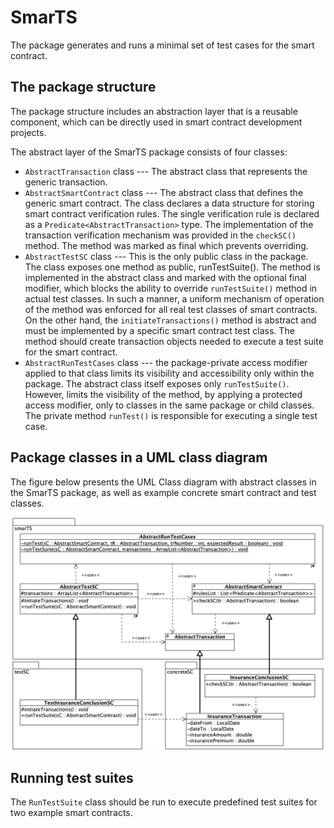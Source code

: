 # SmarTS
The package generates and runs a minimal set of test cases for the smart contract.

## The package structure

The package structure includes an abstraction layer that is a reusable component, which can be directly used in smart contract development projects.

The abstract layer of the SmarTS package consists of four classes:
* ``AbstractTransaction`` class --- The abstract class that represents the generic transaction.
* ``AbstractSmartContract`` class --- The abstract class that defines the generic smart contract. The class declares a data structure for storing smart contract verification rules. The single verification rule is declared as a ``Predicate<AbstractTransaction>`` type. The implementation of the transaction verification mechanism was provided in the ``checkSC()`` method. The method was marked as final which prevents overriding.
* ``AbstractTestSC`` class --- This is the only public class in the package. The class exposes one method as public, runTestSuite(). The method is implemented in the abstract class and marked with the optional final modifier, which blocks the ability to override ``runTestSuite()`` method in actual test classes. In such a manner, a uniform mechanism of operation of the method was enforced for all real test classes of smart contracts. On the other hand, the ``initiateTransactions()`` method is abstract and must be implemented by a specific smart contract test class. The method should create transaction objects needed to execute a test suite for the smart contract.
* ``AbstractRunTestCases`` class --- the package-private access modifier applied to that class limits its visibility and accessibility only within the package. The abstract class itself exposes only ``runTestSuite()``. However, limits the visibility of the method, by applying a protected access modifier, only to classes in the same package or child classes. The private method ``runTest()`` is responsible for executing a single test case.

## Package classes in a UML class diagram

The figure below presents the UML Class diagram with abstract classes in the SmarTS package, as well as example concrete smart contract and test classes.
<p align="center">
  <img src="UML-Class-diagram.png" alt="UML Class diagram" width="500">
</p>

## Running test suites

The ``RunTestSuite`` class should be run to execute predefined test suites for two example smart contracts. 
